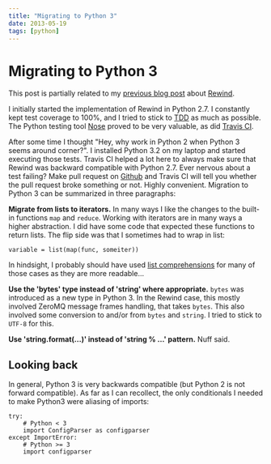 ```yaml
---
title: "Migrating to Python 3"
date: 2013-05-19
tags: [python]
---
```


Migrating to Python 3
=====================

This post is partially related to my [previous blog
post](|filename|CQRS-time-to-rewind.rst) about
[Rewind](http://www.github.com/JensRantil/rewind).

I initially started the implementation of Rewind in Python 2.7. I
constantly kept test coverage to 100%, and I tried to stick to
[TDD](http://en.wikipedia.org/wiki/Test-driven_development) as much as
possible. The Python testing tool
[Nose](https://nose.readthedocs.org/en/latest/) proved to be very
valuable, as did [Travis CI](https://travis-ci.org/JensRantil/rewind).

After some time I thought "Hey, why work in Python 2 when Python 3 seems
around corner?". I installed Python 3.2 on my laptop and started
executing those tests. Travis CI helped a lot here to always make sure
that Rewind was backward compatible with Python 2.7. Ever nervous about
a test failing? Make pull request on [Github](http://www.github.com) and
Travis CI will tell you whether the pull request broke something or not.
Highly convenient. Migration to Python 3 can be summarized in three
paragraphs:

**Migrate from lists to iterators.** In many ways I like the changes to
the built-in functions `map` and `reduce`. Working with iterators are in
many ways a higher abstraction. I did have some code that expected these
functions to return lists. The flip side was that I sometimes had to
wrap in list:

``` {.sourceCode .python}
variable = list(map(func, someiter))
```

In hindsight, I probably should have used [list
comprehensions](http://docs.python.org/2/tutorial/datastructures.html#list-comprehensions)
for many of those cases as they are more readable...

**Use the 'bytes' type instead of 'string' where appropriate.** `bytes`
was introduced as a new type in Python 3. In the Rewind case, this
mostly involved ZeroMQ message frames handling, that takes `bytes`. This
also involved some conversion to and/or from `bytes` and `string`. I
tried to stick to `UTF-8` for this.

**Use 'string.format(...)' instead of 'string % ...' pattern.** Nuff
said.

Looking back
------------

In general, Python 3 is very backwards compatible (but Python 2 is not
forward compatible). As far as I can recollect, the only conditionals I
needed to make Python3 were aliasing of imports:

``` {.sourceCode .python}
try:
    # Python < 3
    import ConfigParser as configparser
except ImportError:
    # Python >= 3
    import configparser
```
